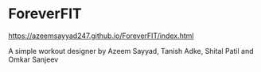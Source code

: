 # ForeverFIT

https://azeemsayyad247.github.io/ForeverFIT/index.html 


A simple workout designer
by Azeem Sayyad, Tanish Adke, Shital Patil and Omkar Sanjeev
